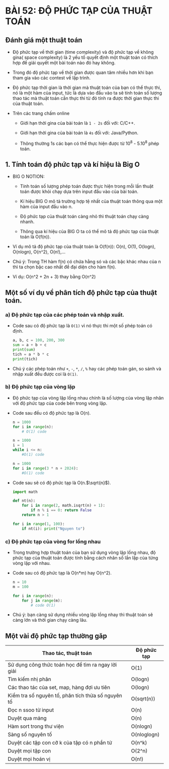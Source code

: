 # BÀI 52: ĐỘ PHỨC TẠP CỦA THUẬT TOÁN

## Đánh giá một thuật toán

- Độ phức tạp về thời gian (time complexity) và độ phức tạp về không gina( space complexity) là 2 yếu tố quyết định một thuật toán có thích hợp để giải quyết một bài toán nào đó hay không.

- Trong đó độ phức tạp về thời gian được quan tâm nhiều hơn khi bạn tham gia vào các contest về lập trình.

- Độ phức tạp thời gian là thời gian mà thuật toán của bạn có thể thực thi, nó là một hàm của input, tức là dựa vào đầu vào ta sẽ tính toán số lượng thao tác mà thuật toán cần thực thi từ đó tính ra được thời gian thực thi của thuật toán.

- Trên các trang chấm online

    - Giới hạn thời gina của bài toán là `1 - 2s` đối với: C/C++.

    - Giới hạn thời gina của bài toán là `4s` đối với: Java/Python.

    - Thông thường 1s các bạn có thể thực hiện được từ 10<sup>8</sup> - 5.10<sup>8</sup> phép toán.

## 1. Tính toán độ phức tạp và kí hiệu là Big O

- BIG O NOTION:

    - Tính toán số lượng phép toán được thực hiện trong mỗi lần thuật toán được khỏi chạy dựa trên input đầu vào của bài toán.

    - Kí hiệu BIG O mô tả trường hợp tệ nhất của thuật toán thông qua một hàm của input đầu vào n.

    - Độ phức tạp của thuật toán càng nhỏ thì thuật toán chạy càng nhanh.

    - Thông qua kí hiệu của BIG O ta có thể mô tả độ phức tạp của thuật toán là O(f(n)).

- Ví dụ mô tả độ phức tạp của thuật toán là O(f(n)): O(n), O(1), O(logn), O(nlogn), O(n^2), O(n!),...

- Chú ý: Trong TH hàm f(n) có chứa hằng só và các bậc khác nhau của n thì ta chọn bậc cao nhất để đại diện cho hàm f(n).

- Ví dụ: O(n^2 + 2n + 3) thay bằng O(n^2)

## Một số ví dụ về phân tích độ phức tạp của thuật toán.

### a) Độ phức tạp của các phép toán và nhập xuất.

- Code sau có độ phức tạp là `O(1)` vì nó thực thi một số phép toán có định.

    ```python
    a, b, c = 100, 200, 300
    sum = a + b + c
    print(sum)
    tich = a * b * c
    print(tich)
    ```

- Chú ý các phép toán như `+`, `-`, `*`, `/`, `%` hay các phép toán gán, so sánh và nhập xuất đều được coi là `O(1)`.

### b) Độ phức tạp của vòng lặp

-  Độ phức tạp của vòng lặp lồng nhau chính là số lượng của vòng lặp nhân với độ phức tạp của code bên trong vòng lặp.

- Code sau đều có độ phức tạp là O(n).

    ```python
    n = 1000
    for i in range(n):
        # O(1) code
    ```

    ```python
    n = 1000
    i = 1
    while i <= n:
        #O(1) code
    ```

    ```python
    n = 1000
    for i in range(3 * n + 2024):
        #O(1) code
    ```

- Code sau sẽ có độ phức tạp là O(n.$\sqrt{n}$).

    ```python
    import math

    def nt(n):
        for i in range(2, math.isqrt(n) + 1):
            if n % i == 0: return False
        return n > 1

    for i in range(1, 100):
        if nt(i): print("Nguyen to")
    ```

### c) Độ phức tạp của vòng for lồng nhau

- Trong trường hợp thuật toán của bạn sử dụng vòng lặp lồng nhau, độ phức tạp của thuật toán được tính bằng cách nhân số lần lặp của từng vòng lặp với nhau.

- Code sau có độ phức tạp là O(n*m) hay O(n^2).

    ```python
    n = 10
    m = 100

    for i in range(n):
        for j in range(m):
            # code O(1)
    ```

- Chú ý: bạn càng sử dụng nhiều vòng lặp lồng nhay thì thuật toán sẽ càng lớn và thời gian chạy càng lâu.

## Một vài độ phức tạp thường găp

|Thao tác, thuật toán|Độ phức tạp|
|--|--|
|Sử dụng công thức toán học để tìm ra ngay lời giải|O(1)|
|Tìm kiếm nhị phân|O(logn)|
|Các thao tác của set, map, hàng đợi ưu tiên|O(logn)|
|Kiểm tra số nguyên tố, phân tích thừa số nguyên tố|O(sqrt(n))|
|Đọc n ssoo từ input|O(n)|
|Duyệt qua mảng|O(n)|
|Hàm sort trong thư viện|O(nlogn)|
|Sàng số nguyên tố|O(nloglogn)|
|Duyệt các tập con cỡ k của tập có n phần tử|O(n^k)|
|Duyệt mọi tập con|O(2^n)|
|Duyệt mọi hoán vị|O(n!)|